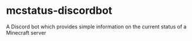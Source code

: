 # mcstatus-discordbot
A Discord bot which provides simple information on the current status of a Minecraft server
